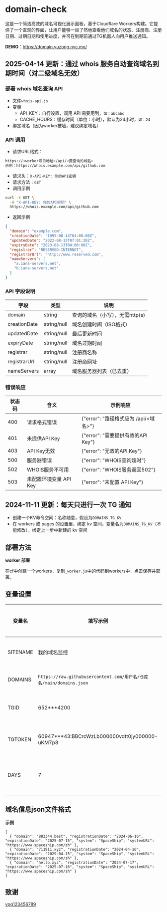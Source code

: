 # domain-check
这是一个简洁高效的域名可视化展示面板，基于Cloudflare Workers构建。它提供了一个直观的界面，让用户能够一目了然地查看他们域名的状态、注册商、注册日期、过期日期和使用进度，并可在到期前通过TG机器人向用户推送通知。

**DEMO**：<https://domain.yuzong.nyc.mn/>  

## 2025-04-14 更新：通过 whois 服务自动查询域名到期时间（对二级域名无效）
### 部署 whois 域名查询 API
- 文件`whois-api.js`
- 变量
  - API_KEY：自行设置，调用 API 需要用到，`如：abcabc`
  - CACHE_HOURS：缓存时间（单位：小时），默认为24小时，`如：24`
- 绑定域名（因为worker被墙，建议绑定域名）

### API 调用
- 请求URL格式：
```bash
https://<worker项目地址>/api/<要查询的域名>
示例：https://whois.example.com/api/github.com
```
- 请求头：`X-API-KEY: 你的API密钥`
- 请求方法：`GET`
- 调用示例
```bash
curl -X GET \
  -H "X-API-KEY: 你的API密钥" \
  https://whois.example.com/api/github.com
```
- 返回示例
```json
{
  "domain": "example.com",
  "creationDate": "1995-08-14T04:00:00Z",
  "updatedDate": "2022-08-13T07:01:38Z",
  "expiryDate": "2023-08-13T04:00:00Z",
  "registrar": "RESERVED-INTERNET",
  "registrarUrl": "http://www.reserved.com",
  "nameServers": [
    "a.iana-servers.net",
    "b.iana-servers.net"
  ]
}
```

### API 字段说明
| 字段           | 类型          | 说明            |
| ------------ | ----------- | ------------- |
| domain       | string      | 查询的域名（小写），无需http(s)     |
| creationDate | string/null | 域名创建时间（ISO格式） |
| updatedDate  | string/null | 最后更新时间        |
| expiryDate   | string/null | 域名过期时间        |
| registrar    | string/null | 注册商名称         |
| registrarUrl | string/null | 注册商网址         |
| nameServers  | array       | 域名服务器列表（已去重）  |

### 错误响应
| 状态码 | 含义              | 示例响应                          |
| --- | --------------- | ----------------------------- |
| 400 | 请求格式错误          | {"error": "路径格式应为 /api/<域名>"} |
| 401 | 未提供API Key      | {"error": "需要提供有效的API Key"}   |
| 403 | API Key无效       | {"error": "无效的API Key"}       |
| 500 | 服务器错误           | {"error": "WHOIS查询超时"}        |
| 502 | WHOIS服务不可用      | {"error": "WHOIS服务返回502"}     |
| 503 | 未配置环境变量 API Key | {"error": "未配置 API Key"}      |

## 2024-11-11 更新：每天只进行一次 TG 通知
- 创建一个KV命令空间：名称随意，假设为`DOMAINS_TG_KV`
- 在 workers 或 pages 的设置里，绑定 kv 空间，变量名为`DOMAINS_TG_KV`（不能修改），绑定上一步中新建的 kv 空间

## 部署方法

**worker 部署**

在cf中创建一个workers，复制`_worker.js`中的代码到workers中，点击保存并部署。

## 变量设置
| 变量名 | 填写示例 | 说明 | 是否必填 | 
| ------ | ------- | ------ | ------ |
| SITENAME | 我的域名监控 | 自定义站点名称，默认为`域名监控` | 否 |
| DOMAINS | `https://raw.githubusercontent.com/用户名/仓库名/main/domains.json` | 替换为你自己的json文件 | 是 |
| TGID | 652***4200 | TG机器人ID，不需要通知可不填 | 否 |
| TGTOKEN | 60947***43:BBCrcWzLb000000vdtt0jy000000-uKM7p8 | TG机器人TOKEN，不需要通知可不填 | 否 |
| DAYS | 7 | 提前几天发送TG提醒，必须是整数，默认为`7` | 否 |

## 域名信息json文件格式
**示例**
```
[
  { "domain": "883344.best", "registrationDate": "2024-06-16", "expirationDate": "2025-07-15", "system": "SpaceShip", "systemURL": "https://www.spaceship.com/zh" },
  { "domain": "711911.xyz", "registrationDate": "2024-04-16", "expirationDate": "2029-04-15", "system": "SpaceShip", "systemURL": "https://www.spaceship.com/zh" },
  { "domain": "hello.xyz", "registrationDate": "2024-07-17", "expirationDate": "2025-07-16", "system": "SpaceShip", "systemURL": "https://www.spaceship.com/zh" }
]
```

## 致谢
[ypq123456789](https://github.com/ypq123456789/domainkeeper)
